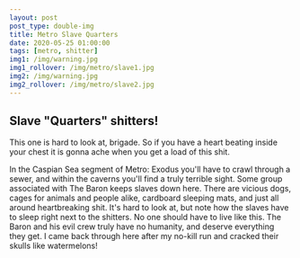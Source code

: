 ```yaml
---
layout: post
post_type: double-img
title: Metro Slave Quarters
date: 2020-05-25 01:00:00
tags: [metro, shitter]
img1: /img/warning.jpg
img1_rollover: /img/metro/slave1.jpg
img2: /img/warning.jpg
img2_rollover: /img/metro/slave2.jpg
---
```

## Slave "Quarters" shitters!

This one is hard to look at, brigade. So if you have a heart beating inside your chest it is gonna ache when you get a load of this shit. 

In the Caspian Sea segment of Metro: Exodus you'll have to crawl through a sewer, and within the caverns you'll find a truly terrible sight. Some group associated with The Baron keeps slaves down here. There are vicious dogs, cages for animals and people alike, cardboard sleeping mats, and just all around heartbreaking shit. It's hard to look at, but note how the slaves have to sleep right next to the shitters. No one should have to live like this. The Baron and his evil crew truly have no humanity, and deserve everything they get. I came back through here after my no-kill run and cracked their skulls like watermelons!

